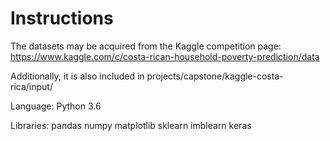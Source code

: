 # Instructions

The datasets may be acquired from the Kaggle competition page: https://www.kaggle.com/c/costa-rican-household-poverty-prediction/data

Additionally, it is also included in projects/capstone/kaggle-costa-rica/input/

Language:
Python 3.6

Libraries:
pandas
numpy
matplotlib
sklearn
imblearn
keras
